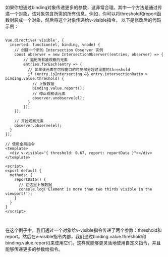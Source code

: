 如果你想通过binding对象传递更多的参数，这非常合理。其中一个方法是通过传递一个对象，该对象包含所需的所有信息。例如，你可以将threshold和report函数封装成一个对象，然后将这个对象传递给v-visible指令。
以下是修改后的代码示例：
```

Vue.directive('visible', {
  inserted: function(el, binding, vnode) {
    // 创建一个新的 Intersection Observer 实例
    const observer = new IntersectionObserver((entries, observer) => {
        // 遍历所有被观察的元素
        entries.forEach(entry => {
          // 如果该元素在可视窗口的可见部分超过设置的threshold
          if (entry.isIntersecting && entry.intersectionRatio > binding.value.threshold) {
            // 上报数据
            binding.value.report();
            // 停止观察该元素
            observer.unobserve(el);
          }
        });
    });

    // 开始观察元素
    observer.observe(el);
  }
});

// 使用全局指令
<template>
  <div v-visible="{ threshold: 0.67, report: reportData }"></div>
</template>

<script>
export default {
  methods: {
    reportData() {
      // 在这里上报数据
      console.log('Element is more than two thirds visible in the viewport!');
    }
  }
}
</script>



```
在这个例子中，我们通过一个对象给v-visible指令传递了两个参数：threshold和report。然后在v-visible指令内部，我们通过binding.value.threshold和binding.value.report()来使用它们。这样就能够更灵活地使用自定义指令，并且能够传递更多的参数给指令。
